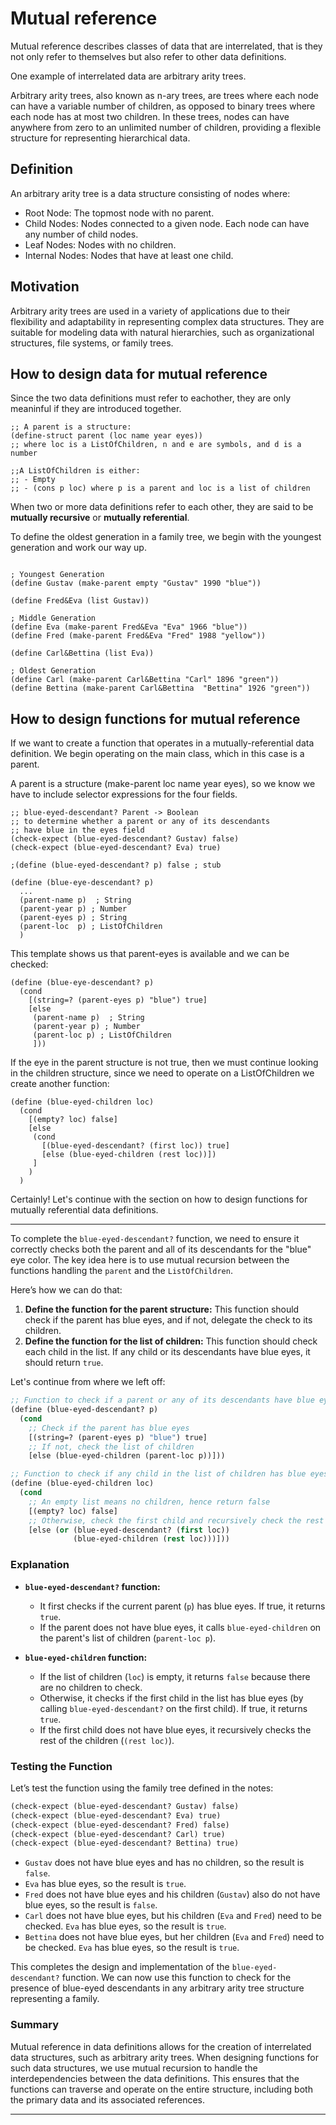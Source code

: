 # Mutual reference

Mutual reference describes classes of data that are interrelated, that is they not only refer to themselves but also refer to other data definitions. 

One example of interrelated data are arbitrary arity trees. 

Arbitrary arity trees, also known as n-ary trees, are trees where each node can have a variable number of children, as opposed to binary trees where each node has at most two children. In these trees, nodes can have anywhere from zero to an unlimited number of children, providing a flexible structure for representing hierarchical data.

## Definition
An arbitrary arity tree is a data structure consisting of nodes where:

* Root Node: The topmost node with no parent.
* Child Nodes: Nodes connected to a given node. Each node can have any number of child nodes.
* Leaf Nodes: Nodes with no children.
* Internal Nodes: Nodes that have at least one child.

## Motivation
Arbitrary arity trees are used in a variety of applications due to their flexibility and adaptability in representing complex data structures. They are suitable for modeling data with natural hierarchies, such as organizational structures, file systems, or family trees.

## How to design data for mutual reference

Since the two data definitions must refer to eachother, they are only meaninful if they are introduced together.

```Lisp
;; A parent is a structure:
(define-struct parent (loc name year eyes))
;; where loc is a ListOfChildren, n and e are symbols, and d is a number

;;A ListOfChildren is either:
;; - Empty
;; - (cons p loc) where p is a parent and loc is a list of children

```

When two or more data definitions refer to each other, they are said to be **mutually recursive** or **mutually referential**. 

To define the oldest generation in a family tree, we begin with the youngest generation and work our way up.

```Lisp

; Youngest Generation
(define Gustav (make-parent empty "Gustav" 1990 "blue"))

(define Fred&Eva (list Gustav))

; Middle Generation
(define Eva (make-parent Fred&Eva "Eva" 1966 "blue"))
(define Fred (make-parent Fred&Eva "Fred" 1988 "yellow"))

(define Carl&Bettina (list Eva))

; Oldest Generation
(define Carl (make-parent Carl&Bettina "Carl" 1896 "green"))
(define Bettina (make-parent Carl&Bettina  "Bettina" 1926 "green"))
```
## How to design functions for mutual reference

If we want to create a function that operates in a mutually-referential data definition. We begin operating on the main class, which in this case is a parent.

A parent is a structure (make-parent loc name year eyes), so we know we have to include selector expressions for the four fields.

```Lisp
;; blue-eyed-descendant? Parent -> Boolean
;; to determine whether a parent or any of its descendants
;; have blue in the eyes field
(check-expect (blue-eyed-descendant? Gustav) false)
(check-expect (blue-eyed-descendant? Eva) true)

;(define (blue-eyed-descendant? p) false ; stub

(define (blue-eye-descendant? p)
  ...
  (parent-name p)  ; String
  (parent-year p) ; Number
  (parent-eyes p) ; String
  (parent-loc  p) ; ListOfChildren
  )
```

This template shows us that parent-eyes is available and we can be checked:

```Lisp
(define (blue-eye-descendant? p)
  (cond
    [(string=? (parent-eyes p) "blue") true]
    [else
     (parent-name p)  ; String
     (parent-year p) ; Number
     (parent-loc p) ; ListOfChildren
     ]))
```

If the eye in the parent structure is not true, then we must continue looking in the children structure, since we need to operate on a ListOfChildren we create another function:

```Lisp
(define (blue-eyed-children loc)
  (cond
    [(empty? loc) false]
    [else
     (cond
       [(blue-eyed-descendant? (first loc)) true]
       [else (blue-eyed-children (rest loc))])
     ]
    )
  )
```

Certainly! Let's continue with the section on how to design functions for mutually referential data definitions.

---


To complete the `blue-eyed-descendant?` function, we need to ensure it correctly checks both the parent and all of its descendants for the "blue" eye color. The key idea here is to use mutual recursion between the functions handling the `parent` and the `ListOfChildren`.

Here’s how we can do that:

1. **Define the function for the parent structure:** This function should check if the parent has blue eyes, and if not, delegate the check to its children.
2. **Define the function for the list of children:** This function should check each child in the list. If any child or its descendants have blue eyes, it should return `true`.

Let's continue from where we left off:

```lisp
;; Function to check if a parent or any of its descendants have blue eyes
(define (blue-eyed-descendant? p)
  (cond
    ;; Check if the parent has blue eyes
    [(string=? (parent-eyes p) "blue") true]
    ;; If not, check the list of children
    [else (blue-eyed-children (parent-loc p))]))

;; Function to check if any child in the list of children has blue eyes
(define (blue-eyed-children loc)
  (cond
    ;; An empty list means no children, hence return false
    [(empty? loc) false]
    ;; Otherwise, check the first child and recursively check the rest
    [else (or (blue-eyed-descendant? (first loc))
              (blue-eyed-children (rest loc)))]))
```

### Explanation

- **`blue-eyed-descendant?` function:**
  - It first checks if the current parent (`p`) has blue eyes. If true, it returns `true`.
  - If the parent does not have blue eyes, it calls `blue-eyed-children` on the parent's list of children (`parent-loc p`).

- **`blue-eyed-children` function:**
  - If the list of children (`loc`) is empty, it returns `false` because there are no children to check.
  - Otherwise, it checks if the first child in the list has blue eyes (by calling `blue-eyed-descendant?` on the first child). If true, it returns `true`.
  - If the first child does not have blue eyes, it recursively checks the rest of the children (`(rest loc)`).

### Testing the Function

Let’s test the function using the family tree defined in the notes:

```lisp
(check-expect (blue-eyed-descendant? Gustav) false)
(check-expect (blue-eyed-descendant? Eva) true)
(check-expect (blue-eyed-descendant? Fred) false)
(check-expect (blue-eyed-descendant? Carl) true)
(check-expect (blue-eyed-descendant? Bettina) true)
```

- `Gustav` does not have blue eyes and has no children, so the result is `false`.
- `Eva` has blue eyes, so the result is `true`.
- `Fred` does not have blue eyes and his children (`Gustav`) also do not have blue eyes, so the result is `false`.
- `Carl` does not have blue eyes, but his children (`Eva` and `Fred`) need to be checked. `Eva` has blue eyes, so the result is `true`.
- `Bettina` does not have blue eyes, but her children (`Eva` and `Fred`) need to be checked. `Eva` has blue eyes, so the result is `true`.

This completes the design and implementation of the `blue-eyed-descendant?` function. We can now use this function to check for the presence of blue-eyed descendants in any arbitrary arity tree structure representing a family.

### Summary

Mutual reference in data definitions allows for the creation of interrelated data structures, such as arbitrary arity trees. When designing functions for such data structures, we use mutual recursion to handle the interdependencies between the data definitions. This ensures that the functions can traverse and operate on the entire structure, including both the primary data and its associated references.

---